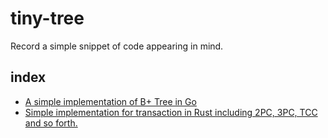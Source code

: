 # tiny-tree

Record a simple snippet of code appearing in mind.

## index

- [A simple implementation of B+ Tree in Go](./b-plus-tree/readme.md)
- [Simple implementation for transaction in Rust including 2PC, 3PC, TCC and so forth.](./transaction/readme.md)
